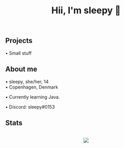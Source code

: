 <div align="center">
  <h1>Hii, I'm sleepy 👋</h1> <br/>
</div>

<h2>Projects</h2>
• Small stuff<br />

<h2>About me</h2>
• sleepy, she/her, 14<br />
• Copenhagen, Denmark<br />

• Currently learning Java.<br />

• Discord: sleepy#0153<br />

<h2>Stats</h2>
<p align = center>
  <br />
  <img src = "https://github-readme-streak-stats.herokuapp.com/?user=sleepyylol&theme=dracula">
</p>
